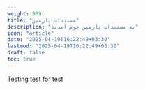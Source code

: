 ```yaml
---
weight: 999
title: "مستندات پارمین"
description: "به مستندات پارمین خوش آمدید"
icon: "article"
date: "2025-04-19T16:22:49+03:30"
lastmod: "2025-04-19T16:22:49+03:30"
draft: false
toc: true
---
```


Testing test for test
